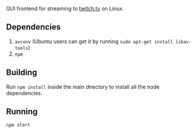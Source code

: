 GUI frontend for streaming to [twitch.tv](http://www.twitch.tv) on Linux.

## Dependencies

1. `avconv` (Ubuntu users can get it by running `sudo apt-get install libav-tools`)
2. `npm`

## Building
Run `npm install` inside the main directory to install all the node dependencies.

## Running
`npm start`
